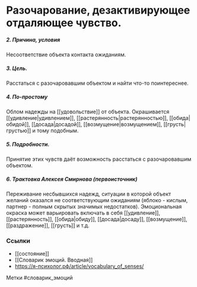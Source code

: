 #  Разочарование, дезактивирующее отдаляющее чувство.

##### 2. Причина, условия
Несоответствие объекта контакта ожиданиям. 

##### 3. Цель.
Расстаться с разочаровавшим объектом и найти что-то поинтереснее.

##### 4. По-простому
Облом надежды на [[удовольствие]] от объекта. 
Окрашивается [[удивление|удивлением]], [[растерянность|растерянностью]], [[обида|обидой]], [[досада|досадой]], [[возмущение|возмущением]], [[грусть|грустью]] и тому подобным.

##### 5. Подробности.
Принятие этих чувств даёт возможность расстаться с разочаровавшим объектом.

##### 6. Трактовка Алексея Смирнова (первоисточник)
Переживание несбывшихся надежд, ситуации в которой объект желаний оказался не соответствующим ожиданиям (яблоко - кислым, партнер - полным скрытых значимых недостатков). Эмоциональная окраска может варьировать включать в себя [[удивление]], [[растерянность]], [[обида|обиду]], [[досада|досаду]], [[возмущение]], [[раздражение]], [[грусть]] и т.д.


### Ссылки
- [[состояние]]
- [[Словарик эмоций. Вводная]]
- https://я-психолог.рф/article/vocabulary_of_senses/

Метки #словарик_эмоций 




